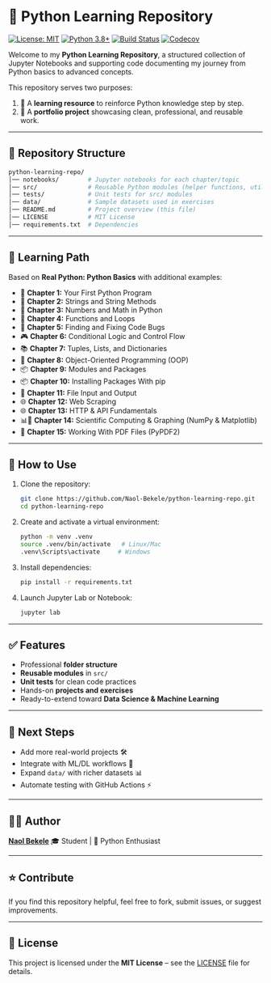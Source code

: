 # 🐍 Python Learning Repository

[![License: MIT](https://img.shields.io/badge/License-MIT-yellow.svg)](https://opensource.org/licenses/MIT)
[![Python 3.8+](https://img.shields.io/badge/python-3.8%2B-blue.svg)](https://www.python.org/downloads/)
[![Build Status](https://github.com/Naol-Bekele/python-learning-repo/actions/workflows/python-tests.yml/badge.svg)](https://github.com/Naol-Bekele/python-learning-repo/actions)
[![Codecov](https://codecov.io/gh/Naol-Bekele/python-learning-repo/branch/main/graph/badge.svg)](https://codecov.io/gh/Naol-Bekele/python-learning-repo)

Welcome to my **Python Learning Repository**, a structured collection of Jupyter Notebooks and supporting code documenting my journey from Python basics to advanced concepts.

This repository serves two purposes:

1. 📘 A **learning resource** to reinforce Python knowledge step by step.
2. 💼 A **portfolio project** showcasing clean, professional, and reusable work.

---

## 📂 Repository Structure

```bash
python-learning-repo/
│── notebooks/        # Jupyter notebooks for each chapter/topic
│── src/              # Reusable Python modules (helper functions, utilities, etc.)
│── tests/            # Unit tests for src/ modules
│── data/             # Sample datasets used in exercises
│── README.md         # Project overview (this file)
│── LICENSE           # MIT License
│── requirements.txt  # Dependencies
```

---

## 📖 Learning Path

Based on **Real Python: Python Basics** with additional examples:

* 🐍 **Chapter 1:** Your First Python Program
* 📖 **Chapter 2:** Strings and String Methods
* 🔢 **Chapter 3:** Numbers and Math in Python
* 🔄 **Chapter 4:** Functions and Loops
* 🐛 **Chapter 5:** Finding and Fixing Code Bugs
* 🎮 **Chapter 6:** Conditional Logic and Control Flow
* 📚 **Chapter 7:** Tuples, Lists, and Dictionaries
* 🐍 **Chapter 8:** Object-Oriented Programming (OOP)
* 📦 **Chapter 9:** Modules and Packages
* 📦 **Chapter 10:** Installing Packages With pip
* 📁 **Chapter 11:** File Input and Output
* 🌐 **Chapter 12:** Web Scraping
* 🌐 **Chapter 13:** HTTP & API Fundamentals
* 📊🔬 **Chapter 14:** Scientific Computing & Graphing (NumPy & Matplotlib)
* 📑 **Chapter 15:** Working With PDF Files (PyPDF2)

---

## 🚀 How to Use

1. Clone the repository:

   ```bash
   git clone https://github.com/Naol-Bekele/python-learning-repo.git
   cd python-learning-repo
   ```

2. Create and activate a virtual environment:

   ```bash
   python -m venv .venv
   source .venv/bin/activate   # Linux/Mac
   .venv\Scripts\activate     # Windows
   ```

3. Install dependencies:

   ```bash
   pip install -r requirements.txt
   ```

4. Launch Jupyter Lab or Notebook:

   ```bash
   jupyter lab
   ```

---

## ✅ Features

* Professional **folder structure**
* **Reusable modules** in `src/`
* **Unit tests** for clean code practices
* Hands-on **projects and exercises**
* Ready-to-extend toward **Data Science & Machine Learning**

---

## 📌 Next Steps

* Add more real-world projects 🛠️
* Integrate with ML/DL workflows 🤖
* Expand `data/` with richer datasets 📊
* Automate testing with GitHub Actions ⚡

---

## 👨‍💻 Author

[**Naol Bekele**](https://github.com/Naol-Bekele)
🎓 Student | 🐍 Python Enthusiast

---

## ⭐ Contribute

If you find this repository helpful, feel free to fork, submit issues, or suggest improvements.

---

## 📜 License

This project is licensed under the **MIT License** – see the [LICENSE](LICENSE) file for details.
